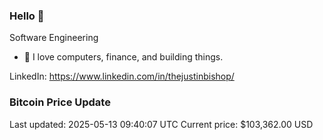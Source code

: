 ### Hello 🤙  

Software Engineering

- 🔭 I love computers, finance, and building things.
  
LinkedIn: https://www.linkedin.com/in/thejustinbishop/  



































### Bitcoin Price Update
Last updated: 2025-05-13 09:40:07 UTC
Current price: $103,362.00 USD
